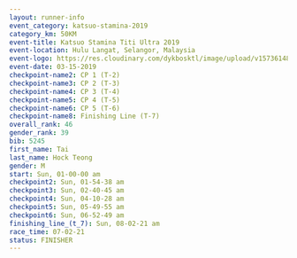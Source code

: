 ```yaml
---
layout: runner-info 
event_category: katsuo-stamina-2019 
category_km: 50KM 
event-title: Katsuo Stamina Titi Ultra 2019 
event-location: Hulu Langat, Selangor, Malaysia 
event-logo: https://res.cloudinary.com/dykbosktl/image/upload/v1573614825/Logo/Logo_p7ft6n.png
event-date: 03-15-2019 
checkpoint-name2: CP 1 (T-2) 
checkpoint-name3: CP 2 (T-3) 
checkpoint-name4: CP 3 (T-4) 
checkpoint-name5: CP 4 (T-5) 
checkpoint-name6: CP 5 (T-6) 
checkpoint-name8: Finishing Line (T-7) 
overall_rank: 46
gender_rank: 39
bib: 5245
first_name: Tai
last_name: Hock Teong
gender: M
start: Sun, 01-00-00 am
checkpoint2: Sun, 01-54-38 am
checkpoint3: Sun, 02-40-45 am
checkpoint4: Sun, 04-10-28 am
checkpoint5: Sun, 05-49-55 am
checkpoint6: Sun, 06-52-49 am
finishing_line_(t_7): Sun, 08-02-21 am
race_time: 07-02-21
status: FINISHER
---
```

